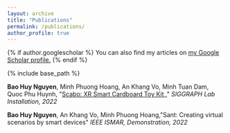 ```yaml
---
layout: archive
title: "Publications"
permalink: /publications/
author_profile: true
---
```


{% if author.googlescholar %}
  You can also find my articles on <u><a href="{{author.googlescholar}}">my Google Scholar profile</a>.</u>
{% endif %}

{% include base_path %}

**Bao Huy Nguyen**, Minh Phuong Hoang, An Khang Vo, Minh Tuan Dam, Quoc Phu Huynh,
"[Scabo: XR Smart Cardboard Toy Kit
](https://dl.acm.org/doi/10.1145/3532725.3535586)," *SIGGRAPH Lab Installation, 2022*

**Bao Huy Nguyen**, An Khang Vo, Minh Phuong Hoang,"Sant: Creating virtual scenarios by smart devices" *IEEE ISMAR, Demonstration, 2022*
